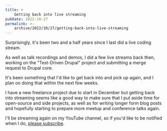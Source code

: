 ```yaml
---
title: >
    Getting back into live streaming
pubDate: 2022-10-27
permalink: >-
    archive/2022/10/27/getting-back-into-live-streaming
---
```


Surprisingly, it's been two and a half years since I last did a live coding stream.

As well as talk recordings and demos, I did a few live streams back then, working on the "Test-Driven Drupal" project and submitting a merge request to Drupal core.

It's been something that I'd like to get back into and pick up again, and I plan on doing that within the next few weeks.

I have a new freelance project due to start in December but getting back into streaming seems like a good way to make sure that I put aside time for open-source and side projects, as well as for writing longer form blog posts and hopefully starting to prepare more meetup and conference talks again.

I'll be streaming again on my YouTube channel, so if you'd like to be notified when I do, [please subscribe](https://www.youtube.com/channel/UCkeK0qF9HHUPQH_fvn4ghqQ?sub_confirmation=1).
